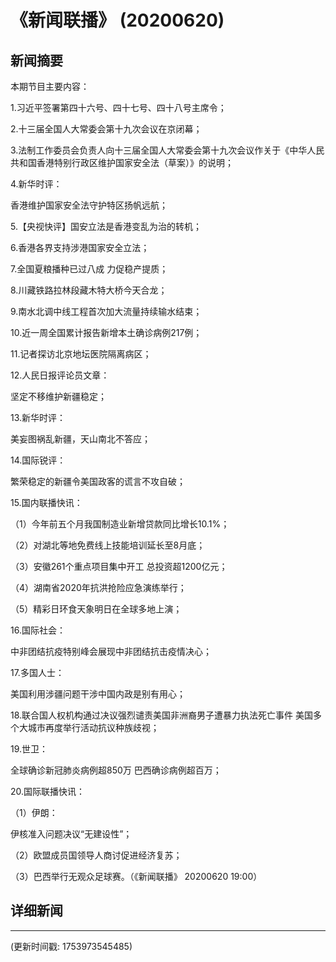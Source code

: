 # 《新闻联播》 (20200620)

## 新闻摘要

本期节目主要内容：

1.习近平签署第四十六号、四十七号、四十八号主席令；

2.十三届全国人大常委会第十九次会议在京闭幕；

3.法制工作委员会负责人向十三届全国人大常委会第十九次会议作关于《中华人民共和国香港特别行政区维护国家安全法（草案）》的说明；

4.新华时评：

香港维护国家安全法守护特区扬帆远航；

5.【央视快评】国安立法是香港变乱为治的转机；

6.香港各界支持涉港国家安全立法；

7.全国夏粮播种已过八成 力促稳产提质；

8.川藏铁路拉林段藏木特大桥今天合龙；

9.南水北调中线工程首次加大流量持续输水结束；

10.近一周全国累计报告新增本土确诊病例217例；

11.记者探访北京地坛医院隔离病区；

12.人民日报评论员文章：

坚定不移维护新疆稳定；

13.新华时评：

美妄图祸乱新疆，天山南北不答应；

14.国际锐评：

繁荣稳定的新疆令美国政客的谎言不攻自破；

15.国内联播快讯：

（1）今年前五个月我国制造业新增贷款同比增长10.1%；

（2）对湖北等地免费线上技能培训延长至8月底；

（3）安徽261个重点项目集中开工 总投资超1200亿元；

（4）湖南省2020年抗洪抢险应急演练举行；

（5）精彩日环食天象明日在全球多地上演；

16.国际社会：

中非团结抗疫特别峰会展现中非团结抗击疫情决心；

17.多国人士：

美国利用涉疆问题干涉中国内政是别有用心；

18.联合国人权机构通过决议强烈谴责美国非洲裔男子遭暴力执法死亡事件 美国多个大城市再度举行活动抗议种族歧视；

19.世卫：

全球确诊新冠肺炎病例超850万 巴西确诊病例超百万；

20.国际联播快讯：

（1）伊朗：

伊核准入问题决议“无建设性”；

（2）欧盟成员国领导人商讨促进经济复苏；

（3）巴西举行无观众足球赛。（《新闻联播》 20200620 19:00）

## 详细新闻

---

(更新时间戳: 1753973545485)

